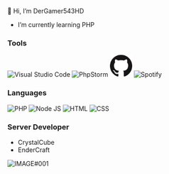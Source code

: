👋 Hi, I’m DerGamer543HD
 - I’m currently learning PHP

 ### Tools
 <img alt="Visual Studio Code" src="https://upload.wikimedia.org/wikipedia/commons/9/9a/Visual_Studio_Code_1.35_icon.svg" width="50" height="50"></img>
 <img alt="PhpStorm" src="https://upload.wikimedia.org/wikipedia/commons/d/d2/PhpStorm_Icon.png" width="50" height="50"></img>
 <img alt="GitHub" src="https://raw.githubusercontent.com/github/explore/78df643247d429f6cc873026c0622819ad797942/topics/github/github.png" width="50" height="50"></img>
 <img alt="Spotify" src="https://play-lh.googleusercontent.com/UrY7BAZ-XfXGpfkeWg0zCCeo-7ras4DCoRalC_WXXWTK9q5b0Iw7B0YQMsVxZaNB7DM=s180-rw" width="50" height="50"></img>
 <!-- <img alt="" src="" width="50" height="50"></img> -->
 
 ### Languages
 <img alt="PHP" src="https://www.php.net/images/logos/new-php-logo.svg" width="50" height="50"></img>
 <img alt="Node JS" src="https://cdn.iconscout.com/icon/free/png-512/node-js-1174925.png" width="50" height="50"></img>
 <img alt="HTML" src="https://upload.wikimedia.org/wikipedia/commons/6/61/HTML5_logo_and_wordmark.svg" width="50" height="50"></img>
 <img alt="CSS" src="https://upload.wikimedia.org/wikipedia/commons/d/d5/CSS3_logo_and_wordmark.svg" width="50" height="50"></img>
 <!-- <img alt="" src="" width="50" height="50"></img> -->

 ### Server Developer
  - CrystalCube
  - EnderCraft

![IMAGE#001](https://github-readme-stats.vercel.app/api/top-langs/?username=DerGamer543HD&hide=shell)
